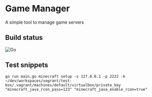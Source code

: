 # Game Manager #

A simple tool to manage game servers

## Build status ##

![Go](https://github.com/Eldius/game-manager-go/workflows/Go/badge.svg)

## Test snippets ##

```shell
go run main.go minecraft setup -s 127.0.0.1 -p 2222 -k ~/dev/workspaces/vagrant/test-box/.vagrant/machines/default/virtualbox/private_key "minecraft_java_rcon_pass=123" "minecraft_java_enable_rcon=true"
```
